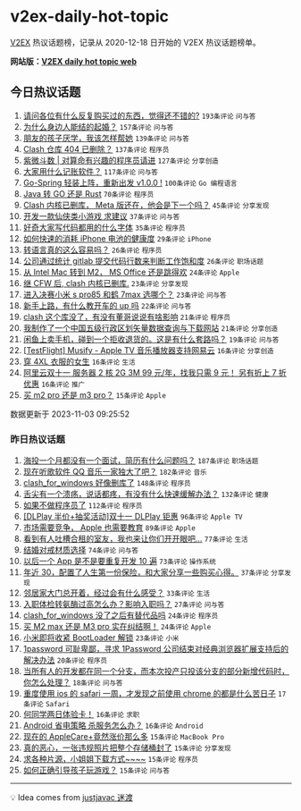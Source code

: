# v2ex-daily-hot-topic

[V2EX](https://www.v2ex.com/) 热议话题榜，记录从 2020-12-18 日开始的 V2EX 热议话题榜单。

**网站版：[V2EX daily hot topic web](https://boojack.github.io/v2ex-daily-hot-topic-web/)**

## 今日热议话题

<!-- TODAY BEGIN -->

1. [请问各位有什么反复购买过的东西，觉得还不错的?](https://www.v2ex.com/t/988143) `193条评论` `问与答`
1. [为什么身边人能结的起婚？](https://www.v2ex.com/t/988133) `157条评论` `问与答`
1. [朋友的孩子厌学，我该怎样帮她](https://www.v2ex.com/t/988088) `139条评论` `问与答`
1. [Clash 仓库 404 已删除？](https://www.v2ex.com/t/988265) `137条评论` `程序员`
1. [紫微斗数 | 对算命有兴趣的程序员请进](https://www.v2ex.com/t/988131) `127条评论` `分享创造`
1. [大家用什么记账软件？](https://www.v2ex.com/t/988094) `117条评论` `问与答`
1. [Go-Spring 轻装上阵，重新出发 v1.0.0 !](https://www.v2ex.com/t/988146) `100条评论` `Go 编程语言`
1. [Java 转 GO 还是 Rust](https://www.v2ex.com/t/988098) `70条评论` `程序员`
1. [Clash 内核已删库， Meta 版还在，他会是下一个吗？](https://www.v2ex.com/t/988263) `45条评论` `分享发现`
1. [开发一款仙侠类小游戏 求建议](https://www.v2ex.com/t/988125) `37条评论` `问与答`
1. [好奇大家写代码都用的什么字体](https://www.v2ex.com/t/988286) `35条评论` `程序员`
1. [如何快速的消耗 iPhone 电池的健康度](https://www.v2ex.com/t/988328) `29条评论` `iPhone`
1. [转语言真的这么容易吗？](https://www.v2ex.com/t/988250) `26条评论` `程序员`
1. [公司通过统计 gitlab 提交代码行数来判断工作饱和度](https://www.v2ex.com/t/988119) `26条评论` `职场话题`
1. [从 Intel Mac 转到 M2， MS Office 还是跳得欢](https://www.v2ex.com/t/988087) `24条评论` `Apple`
1. [继 CFW 后, clash 内核已删库.](https://www.v2ex.com/t/988259) `23条评论` `分享发现`
1. [进入决赛小米 s pro85 和鹤 7max 选哪个？](https://www.v2ex.com/t/988089) `23条评论` `问与答`
1. [新手上路，有什么教开车的 up 吗](https://www.v2ex.com/t/988222) `22条评论` `问与答`
1. [clash 这个库没了，有没有董哥说说有啥影响](https://www.v2ex.com/t/988296) `21条评论` `程序员`
1. [我制作了一个中国五级行政区划矢量数据查询与下载网站](https://www.v2ex.com/t/988276) `21条评论` `分享创造`
1. [闲鱼上卖手机，碰到一个拒收退货的。这是有什么套路吗？](https://www.v2ex.com/t/988279) `19条评论` `问与答`
1. [[TestFlight] Musify - Apple TV 音乐播放器支持网易云](https://www.v2ex.com/t/988239) `16条评论` `分享创造`
1. [穿 4XL 衣服的女生](https://www.v2ex.com/t/988189) `16条评论` `生活`
1. [阿里云双十一 服务器 2 核 2G 3M 99 元/年，找我只需 9 元！ 另有折上 7 折优惠](https://www.v2ex.com/t/988134) `16条评论` `推广`
1. [买 m2 pro 还是 m3 pro？](https://www.v2ex.com/t/988252) `15条评论` `Apple`

数据更新于 2023-11-03 09:25:52

<!-- TODAY END -->

### 昨日热议话题

<!-- YESTERDAY BEGIN -->

1. [海投一个月都没有一个面试，简历有什么问题吗？](https://www.v2ex.com/t/987692) `187条评论` `职场话题`
1. [现在听歌软件 QQ 音乐一家独大了吧？](https://www.v2ex.com/t/987721) `182条评论` `音乐`
1. [clash_for_windows 好像删库了](https://www.v2ex.com/t/987884) `148条评论` `程序员`
1. [舌尖有一个溃疡，说话都疼，有没有什么快速缓解办法？](https://www.v2ex.com/t/987754) `132条评论` `健康`
1. [如果不做程序员了](https://www.v2ex.com/t/987785) `112条评论` `程序员`
1. [[DLPlay 半价+抽奖活动]双十一 DLPlay 钜惠](https://www.v2ex.com/t/987699) `96条评论` `Apple TV`
1. [市场需要竞争， Apple 也需要教育](https://www.v2ex.com/t/987737) `89条评论` `Apple`
1. [看到有人吐槽合租的室友，我也来让你们开开眼吧...](https://www.v2ex.com/t/987867) `77条评论` `生活`
1. [结婚对戒材质选择](https://www.v2ex.com/t/987881) `74条评论` `问与答`
1. [以后一个 App 是不是要重复开发 10 遍](https://www.v2ex.com/t/987761) `73条评论` `操作系统`
1. [年近 30，配置了人生第一份保险，和大家分享一些购买心得。](https://www.v2ex.com/t/987917) `37条评论` `分享发现`
1. [邻居家大门总开着，经过会有什么感受？](https://www.v2ex.com/t/987773) `33条评论` `生活`
1. [入职体检转氨酶过高怎么办？影响入职吗？](https://www.v2ex.com/t/987743) `27条评论` `问与答`
1. [clash_for_windows 没了之后有替代品吗](https://www.v2ex.com/t/987907) `24条评论` `程序员`
1. [买 M2 max 还是 M3 pro 实在纠结啊！](https://www.v2ex.com/t/987777) `24条评论` `Apple`
1. [小米即将收紧 BootLoader 解锁](https://www.v2ex.com/t/987964) `23条评论` `小米`
1. [1password 可耻卑鄙，寻求 1Password 公司结束对经典浏览器扩展支持后的解决办法](https://www.v2ex.com/t/988020) `20条评论` `程序员`
1. [当所有人的开发都在同一个分支，而本次投产只投该分支的部分新增代码时，你怎么处理？](https://www.v2ex.com/t/987832) `18条评论` `问与答`
1. [重度使用 ios 的 safari 一周，才发现之前使用 chrome 的都是什么苦日子](https://www.v2ex.com/t/987933) `17条评论` `Safari`
1. [何同学两日体验卡！](https://www.v2ex.com/t/988004) `16条评论` `求职`
1. [Android 省电策略 杀服务怎么办？](https://www.v2ex.com/t/987828) `16条评论` `Android`
1. [现在的 AppleCare+竟然涨价那么多](https://www.v2ex.com/t/988060) `15条评论` `MacBook Pro`
1. [真的恶心，一张违规照片把整个存储桶封了](https://www.v2ex.com/t/987928) `15条评论` `分享发现`
1. [求各种片源，小姐姐下载方式~~~~](https://www.v2ex.com/t/987903) `15条评论` `程序员`
1. [如何正确引导孩子玩游戏？](https://www.v2ex.com/t/987824) `15条评论` `问与答`

<!-- YESTERDAY END -->

---

💡 Idea comes from [justjavac 迷渡](https://github.com/justjavac/)
